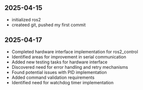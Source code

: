 ## 2025-04-15
- initialized ros2
- createed git, pushed my first commit

## 2025-04-17
- Completed hardware interface implementation for ros2_control
- Identified areas for improvement in serial communication
- Added new testing tasks for hardware interface
- Discovered need for error handling and retry mechanisms
- Found potential issues with PID implementation
- Added command validation requirements
- Identified need for watchdog timer implementation

